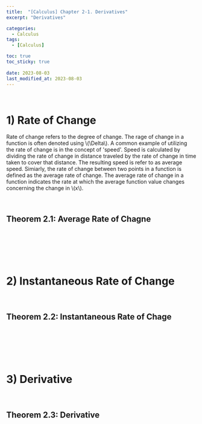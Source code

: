 ```yaml
---
title:  "[Calculus] Chapter 2-1. Derivatives"
excerpt: "Derivatives"

categories:
  - Calculus
tags:
  - [Calculus]

toc: true
toc_sticky: true
 
date: 2023-08-03
last_modified_at: 2023-08-03
---
```


&nbsp;

# 1) Rate of Change
Rate of change refers to the degree of change. The rage of change in a function is often denoted using \\(\Delta\\). A common example of utilizing the rate of change is in the concept of 'speed'. Speed is calculated by dividing the rate of change in distance traveled by the rate of change in time taken to cover that distance. The resulting speed is refer to as average speed. Simiarly, the rate of change between two points in a function is defined as the average rate of change. The average rate of change in a function indicates the rate at which the average function value changes concerning the change in \\(x\\).

&nbsp;

## Theorem 2.1: Average Rate of Chagne

&nbsp;

&nbsp;

&nbsp;

# 2) Instantaneous Rate of Change

&nbsp;

## Theorem 2.2: Instantaneous Rate of Chage

&nbsp;

&nbsp;

&nbsp;

# 3) Derivative

&nbsp;

## Theorem 2.3: Derivative
